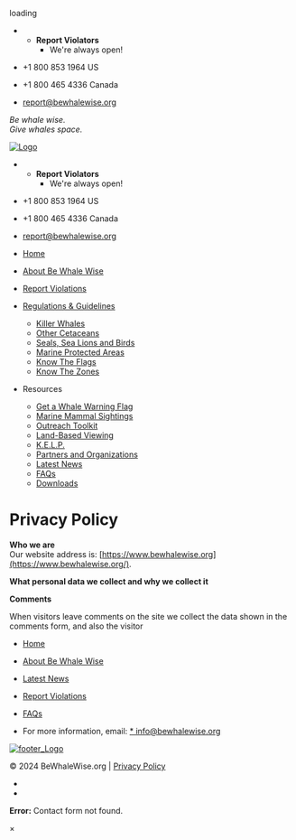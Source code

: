 loading

* * **Report Violators**
    * We're always open!

* +1 800 853 1964 US
* +1 800 465 4336 Canada
* report@bewhalewise.org

_Be whale wise.  
Give whales space._

[![Logo](https://www.bewhalewise.org/wp-content/uploads/2019/04/bww-logo-154-blue-rgb.png)](https://www.bewhalewise.org/)

* * **Report Violators**
    * We're always open!

* +1 800 853 1964 US
* +1 800 465 4336 Canada
* report@bewhalewise.org

* [Home](https://www.bewhalewise.org/)
* [About Be Whale Wise](https://www.bewhalewise.org/about-be-whale-wise/)
* [Report Violations](https://www.bewhalewise.org/report-violators/)
* [Regulations & Guidelines](https://www.bewhalewise.org/regulations-guidelines/)
    * [Killer Whales](https://www.bewhalewise.org/killer-whales/)
    * [Other Cetaceans](https://www.bewhalewise.org/other-cetaceans/)
    * [Seals, Sea Lions and Birds](https://www.bewhalewise.org/seals-sealions-birds/)
    * [Marine Protected Areas](https://www.bewhalewise.org/marine-protected-areas/)
    * [Know The Flags](https://www.bewhalewise.org/know-the-flags/)
    * [Know The Zones](https://www.bewhalewise.org/know-the-zones/)
* Resources
    * [Get a Whale Warning Flag](https://www.bewhalewise.org/?page_id=4045)
    * [Marine Mammal Sightings](https://www.bewhalewise.org/marine-mammal-sightings/)
    * [Outreach Toolkit](https://www.bewhalewise.org/outreach-toolkit/)
    * [Land-Based Viewing](https://www.bewhalewise.org/land-based-viewing/)
    * [K.E.L.P.](https://www.bewhalewise.org/kelp/)
    * [Partners and Organizations](https://www.bewhalewise.org/partners-and-organizations/)
    * [Latest News](https://www.bewhalewise.org/latest-news/)
    * [FAQs](https://www.bewhalewise.org/marine-wildlife-guidelines-2/)
    * [Downloads](https://www.bewhalewise.org/?page_id=4000)

Privacy Policy
==============

**Who we are**  
Our website address is: [https://www.bewhalewise.org](https://www.bewhalewise.org/).

**What personal data we collect and why we collect it**

**Comments**

When visitors leave comments on the site we collect the data shown in the comments form, and also the visitor

[](#top)

* [Home](https://www.bewhalewise.org/)
* [About Be Whale Wise](https://www.bewhalewise.org/about-be-whale-wise/)
* [Latest News](https://www.bewhalewise.org/latest-news/)
* [Report Violations](https://www.bewhalewise.org/report-violators/)
* [FAQs](https://www.bewhalewise.org/marine-wildlife-guidelines-2/)

* For more information, email:
[* info@bewhalewise.org](mailto:soundwatch@whalemuseum.org)

[![footer_Logo](https://www.bewhalewise.org/wp-content/uploads/2019/04/bww-logo-rev-rgb.png)](https://www.bewhalewise.org/)

© 2024 BeWhaleWise.org | [Privacy Policy](https://bewhalewise.org/privacy-policy)

* [](https://www.facebook.com/BeWhaleWise/ "Facebook")
* [](https://twitter.com/thewhalemuseum/ "Twitter")

**Error:** Contact form not found.

×